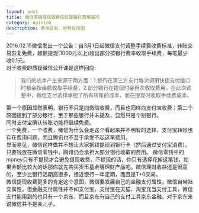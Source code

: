 ```yaml
---
layout: post
title: 微信零钱提现收费仅仅是银行费用高吗
category: opinion
description: 费用是有，但另有所图
---
```

2016.02.15微信发出一个公告：自3月1日起微信支付调整手续费收费标准，转账交易恢复免费，超额提现(1000元以上)超出部分按银行费率收取手续费，每笔最少收0.1元。  
对于收费的质疑微信公开课是这样回应:  

>我们的成本产生来源于两方面：1.银行在第三方支付每次调用快捷支付接口时都会按金额收取手续费，2.部分银行在提现时会再次收取费用，在此次调整中，微信支付选择承担了所有转账的成本，而在提现时收取手续费成本。  

第一个原因显然表明，银行不只是向微信收费，而且也同样向支付宝收费；第二个原因提到了部分银行，至于那些银行并未提及，显然只是个别银行。  
同时支付宝确认转账功能将继续免费。  
一个免费，一个收费，微信为什么会走这个看起来并不明智的选择，支付宝转账也存在费用问题，而且腾讯也不至于承受不起这笔费用。  
显而易见，微信这样做并不想让大家把钱提现到银行卡（然后通过支付宝消费）。只要钱放在微信零钱中，腾讯仍会承担大部分银行收取的费用。 
微信零钱中的money只有不提现才会避免提现收费，不提现的话，你只有选择花掉这笔钱，如果金额比较大的话那你就先购买货币基金等理财产品吧。微信理财收益还是很高的，至少比银行活期高很多，接近银行一年定期，而且是T+0交易。  
微信提现收费更多的肯定这个意图，微信要发展自己的金融支付属性，微信自带社交属性，但金融支付属性并不如支付宝，支付宝在天猫、淘宝充当支付工具，微信支付能用到的也只有一个京东，而且京东有自己的支付工具京东金融。对于京东来说微信并不是亲儿子。  

 
